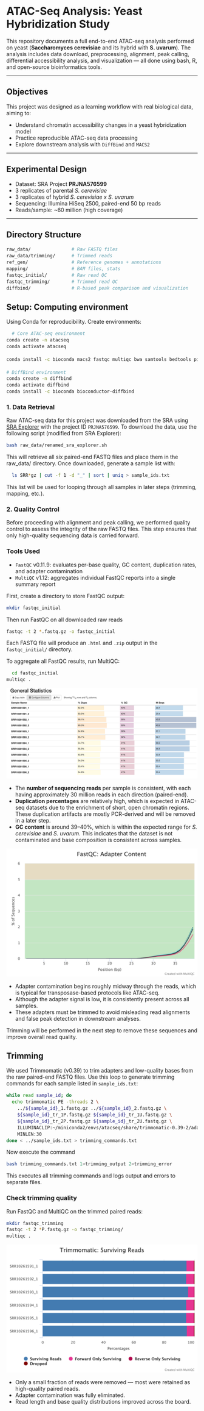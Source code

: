 # ATAC-Seq Analysis: Yeast Hybridization Study

This repository documents a full end-to-end ATAC-seq analysis performed on yeast (**Saccharomyces cerevisiae** and its hybrid with **S. uvarum**). The analysis includes data download, preprocessing, alignment, peak calling, differential accessibility analysis, and visualization — all done using bash, R, and open-source bioinformatics tools.

---
## Objectives

This project was designed as a learning workflow with real biological data, aiming to:

- Understand chromatin accessibility changes in a yeast hybridization model
- Practice reproducible ATAC-seq data processing
- Explore downstream analysis with `DiffBind` and `MACS2`

---

## Experimental Design

- Dataset: SRA Project **PRJNA576599**
- 3 replicates of parental *S. cerevisiae*
- 3 replicates of hybrid *S. cerevisiae x S. uvarum*
- Sequencing: Illumina HiSeq 2500, paired-end 50 bp reads
- Reads/sample: ~60 million (high coverage)

---

## Directory Structure

```bash
raw_data/               # Raw FASTQ files
raw_data/trimming/      # Trimmed reads
ref_gen/                # Reference genomes + annotations
mapping/                # BAM files, stats
fastqc_initial/         # Raw read QC
fastqc_trimming/        # Trimmed read QC
diffbind/               # R-based peak comparison and visualization
```

## Setup: Computing environment
Using Conda for reproducibility. Create environments:
```bash
  # Core ATAC-seq environment
conda create -n atacseq
conda activate atacseq

conda install -c bioconda macs2 fastqc multiqc bwa samtools bedtools picard igv

# DiffBind environment
conda create -n diffbind
conda activate diffbind
conda install -c bioconda bioconductor-diffbind
```
### 1. Data Retrieval
Raw ATAC-seq data for this project was downloaded from the SRA using [SRA Explorer](https://sra-explorer.info/) with the project ID `PRJNA576599`.
To download the data, use the following script (modified from SRA Explorer):

```bash
bash raw_data/renamed_sra_explorer.sh
```
This will retrieve all six paired-end FASTQ files and place them in the raw_data/ directory.
Once downloaded, generate a sample list with:
```bash
  ls SRR*gz | cut -f 1 -d "_" | sort | uniq > sample_ids.txt
```
This list will be used for looping through all samples in later steps (trimming, mapping, etc.).

### 2. Quality Control
Before proceeding with alignment and peak calling, we performed quality control to assess the integrity of the raw FASTQ files. This step ensures that only high-quality sequencing data is carried forward.

### Tools Used

- `FastQC` v0.11.9: evaluates per-base quality, GC content, duplication rates, and adapter contamination
- `MultiQC` v1.12: aggregates individual FastQC reports into a single summary report

First, create a directory to store FastQC output:

```bash
mkdir fastqc_initial
```
Then run FastQC on all downloaded raw reads
```bash
fastqc -t 2 *.fastq.gz -o fastqc_initial
```
Each FASTQ file will produce an `.html` and `.zip` output in the `fastqc_initial/` directory.

To aggregate all FastQC results, run MultiQC:
```bash
  cd fastqc_initial
multiqc .
```
![MultiQC General Statistics](readme_files/general_stat.png)
- The **number of sequencing reads** per sample is consistent, with each having approximately 30 million reads in each direction (paired-end).
- **Duplication percentages** are relatively high, which is expected in ATAC-seq datasets due to the enrichment of short, open chromatin regions. These duplication artifacts are mostly PCR-derived and will be removed in a later step.
- **GC content** is around 39–40%, which is within the expected range for *S. cerevisiae* and *S. uvarum*. This indicates that the dataset is not contaminated and base composition is consistent across samples.

![Adapter Content](readme_files/adaptercontent.png)
- Adapter contamination begins roughly midway through the reads, which is typical for transposase-based protocols like ATAC-seq.
- Although the adapter signal is low, it is consistently present across all samples.
- These adapters must be trimmed to avoid misleading read alignments and false peak detection in downstream analyses.

Trimming will be performed in the next step to remove these sequences and improve overall read quality.

## Trimming
We used Trimmomatic (v0.39) to trim adapters and low-quality bases from the raw paired-end FASTQ files.
Use this loop to generate trimming commands for each sample listed in `sample_ids.txt`:
```bash
while read sample_id; do
  echo trimmomatic PE -threads 2 \
    ../${sample_id}_1.fastq.gz ../${sample_id}_2.fastq.gz \
    ${sample_id}_tr_1P.fastq.gz ${sample_id}_tr_1U.fastq.gz \
    ${sample_id}_tr_2P.fastq.gz ${sample_id}_tr_2U.fastq.gz \
    ILLUMINACLIP:~/miniconda2/envs/atacseq/share/trimmomatic-0.39-2/adapters/NexteraPE-PE.fa:2:30:10 \
    MINLEN:30
done < ../sample_ids.txt > trimming_commands.txt
```
Now execute the command
```bash
bash trimming_commands.txt 1>trimming_output 2>trimming_error
```
This executes all trimming commands and logs output and errors to separate files.

### Check trimming quality
Run FastQC and MultiQC on the trimmed paired reads:
```bash
mkdir fastqc_trimming
fastqc -t 2 *P.fastq.gz -o fastqc_trimming/
multiqc .
```
![Post trim QC](readme_files/posttrim_QC.png)
- Only a small fraction of reads were removed — most were retained as high-quality paired reads.
- Adapter contamination was fully eliminated.
- Read length and base quality distributions improved across the board.


